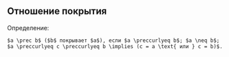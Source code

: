 ## Отношение покрытия
Определение:
```spoiler-markdown
$a \prec b$ ($b$ покрывает $a$), если $a \preccurlyeq b$; $a \neq b$; $a \preccurlyeq c \preccurlyeq b \implies (c = a \text{ или } c = b)$.
```